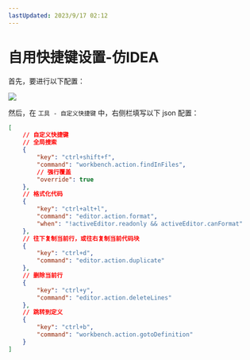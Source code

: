 ```yaml
---
lastUpdated: 2023/9/17 02:12
---
```


# 自用快捷键设置-仿IDEA

首先，要进行以下配置：

![](https://namichong.obs.cn-south-1.myhuaweicloud.com/Blog/images/HbuilderX-hotkeys.png)

然后，在 `工具 - 自定义快捷键` 中，右侧栏填写以下 json 配置：

```json
[
	// 自定义快捷键
    // 全局搜索
	{
		"key": "ctrl+shift+f",
		"command": "workbench.action.findInFiles",
        // 强行覆盖
		"override": true
	},
    // 格式化代码
	{
		"key": "ctrl+alt+l",
		"command": "editor.action.format",
		"when": "!activeEditor.readonly && activeEditor.canFormat"
	},
    // 往下复制当前行，或往右复制当前代码块
    {
        "key": "ctrl+d",
        "command": "editor.action.duplicate"
    },
    // 删除当前行
    {
        "key": "ctrl+y",
        "command": "editor.action.deleteLines"
    },
    // 跳转到定义
    {
        "key": "ctrl+b",
        "command": "workbench.action.gotoDefinition"
    }
]
```




